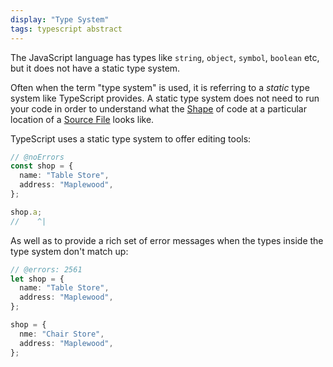 ```yaml
---
display: "Type System"
tags: typescript abstract
---
```


The JavaScript language has types like `string`, `object`, `symbol`, `boolean` etc, but it does not have a static type system.

Often when the term "type system" is used, it is referring to a _static_ type system like TypeScript provides.
A static type system does not need to run your code in order to understand what the [Shape](#shape) of code at a particular location of a [Source File](#source-file) looks like.

TypeScript uses a static type system to offer editing tools:

```ts twoslash
// @noErrors
const shop = {
  name: "Table Store",
  address: "Maplewood",
};

shop.a;
//    ^|
```

As well as to provide a rich set of error messages when the types inside the type system don't match up:

```ts twoslash
// @errors: 2561
let shop = {
  name: "Table Store",
  address: "Maplewood",
};

shop = {
  nme: "Chair Store",
  address: "Maplewood",
};
```
